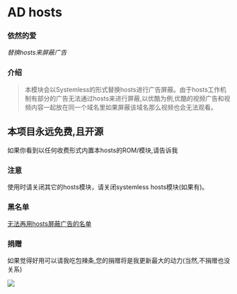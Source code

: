 # AD hosts
### 依然的爱
*替换hosts来屏蔽广告*

### 介绍
> 本模块会以Systemless的形式替换hosts进行广告屏蔽。由于hosts工作机制有部分的广告无法通过hosts来进行屏蔽,以优酷为例,优酷的视频广告和视频内容一起放在同一个域名里如果屏蔽该域名那么视频也会无法观看。
## 本项目永远免费,且开源
如果你看到以任何收费形式内置本hosts的ROM/模块,请告诉我

### 注意
使用时请关闭其它的hosts模块，请关闭systemless hosts模块(如果有)。

### 黑名单
[无法再用hosts屏蔽广告的名单](https://github.com/E7KMbb/AD-hosts/black.md)

### 捐赠
如果觉得好用可以请我吃包辣条,您的捐赠将是我更新最大的动力(当然,不捐赠也没关系)

<img src="https://i.niupic.com/images/2020/03/01/6XjG.jpg"/>